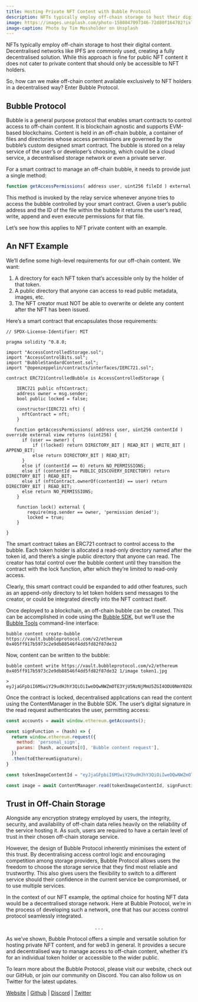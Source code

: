 ```yaml
---
title: Hosting Private NFT Content with Bubble Protocol
description: NFTs typically employ off-chain storage to host their digital content. Decentralised networks like IPFS are commonly used, creating a fully decentralised solution. While this approach is fine for public NFT content it does not cater to private content that should only be accessible to NFT holders.
image: https://images.unsplash.com/photo-1580847097346-72d80f164702?ixlib=rb-4.0.3&ixid=M3wxMjA3fDB8MHxwaG90by1wYWdlfHx8fGVufDB8fHx8fA%3D%3D&auto=format&fit=crop&w=1920&q=80
image-caption: Photo by Tim Mossholder on Unsplash
---
```

NFTs typically employ off-chain storage to host their digital content. Decentralised networks like IPFS are commonly used, creating a fully decentralised solution. While this approach is fine for public NFT content it does not cater to private content that should only be accessible to NFT holders.

So, how can we make off-chain content available exclusively to NFT holders in a decentralised way? Enter Bubble Protocol.

## Bubble Protocol

Bubble is a general purpose protocol that enables smart contracts to control access to off-chain content. It is blockchain agnostic and supports EVM-based blockchains. Content is held in an off-chain bubble, a container of files and directories whose access permissions are governed by the bubble’s custom designed smart contract. The bubble is stored on a relay service of the user’s or developer’s choosing, which could be a cloud service, a decentralised storage network or even a private server.

For a smart contract to manage an off-chain bubble, it needs to provide just a single method:

```javascript
function getAccessPermissions( address user, uint256 fileId ) external view returns (uint256);
```

This method is invoked by the relay service whenever anyone tries to access the bubble controlled by your smart contract. Given a user’s public address and the ID of the file within the bubble it returns the user’s read, write, append and even execute permissions for that file.

Let’s see how this applies to NFT private content with an example.

## An NFT Example

We’ll define some high-level requirements for our off-chain content. We want:

1. A directory for each NFT token that’s accessible only by the holder of that token.
2. A public directory that anyone can access to read public metadata, images, etc.
3. The NFT creator must NOT be able to overwrite or delete any content after the NFT has been issued.

Here’s a smart contract that encapsulates those requirements:

```solidity
// SPDX-License-Identifier: MIT

pragma solidity ^0.8.0;

import "AccessControlledStorage.sol";
import "AccessControlBits.sol";
import "BubbleStandardContent.sol";
import "@openzeppelin/contracts/interfaces/IERC721.sol";

contract ERC721ControlledBubble is AccessControlledStorage {

    IERC721 public nftContract;
    address owner = msg.sender;
    bool public locked = false;

    constructor(IERC721 nft) {
      nftContract = nft;
    }

   function getAccessPermissions( address user, uint256 contentId ) override external view returns (uint256) {
      if (user == owner) {
          if (!locked) return DIRECTORY_BIT | READ_BIT | WRITE_BIT | APPEND_BIT;
          else return DIRECTORY_BIT | READ_BIT;
      }
      else if (contentId == 0) return NO_PERMISSIONS;
      else if (contentId == PUBLIC_DISCOVERY_DIRECTORY) return DIRECTORY_BIT | READ_BIT;
      else if (nftContract.ownerOf(contentId) == user) return DIRECTORY_BIT | READ_BIT;
      else return NO_PERMISSIONS;
    }

    function lock() external {
        require(msg.sender == owner, 'permission denied');
        locked = true;
    }
    
}
```

The smart contract takes an ERC721 contract to control access to the bubble. Each token holder is allocated a read-only directory named after the token id, and there’s a single public directory that anyone can read. The creator has total control over the bubble content until they transition the contract with the lock function, after which they’re limited to read-only access.

Clearly, this smart contract could be expanded to add other features, such as an append-only directory to let token holders send messages to the creator, or could be integrated directly into the NFT contract itself.

Once deployed to a blockchain, an off-chain bubble can be created. This can be accomplished in code using the [Bubble SDK](https://github.com/Bubble-Protocol/bubble-sdk), but we’ll use the [Bubble Tools](https://github.com/Bubble-Protocol/bubble-tools) command-line interface:

```
bubble content create-bubble https://vault.bubbleprotocol.com/v2/ethereum 0x405ff917b5973c2e9db88546f4dd5fd82f87de32
```

Now, content can be written to the bubble:

```
bubble content write https://vault.bubbleprotocol.com/v2/ethereum 0x405ff917b5973c2e9db88546f4dd5fd82f87de32 1/image token1.jpg

> eyJjaGFpbiI6MSwiY29udHJhY3QiOiIweDQwNWZmOTE3YjU5NzNjMmU5ZGI4ODU0NmY0ZGQ1ZmQ4MmY4N2RlMzIiLCJwcm92aWRlciI6Imh0dHBzOi8vdmF1bHQuYnViYmxlcHJvdG9jb2wuY29tL3YyL2V0aGVyZXVtIiwiZmlsZSI6IjB4MDAwMDAwMDAwMDAwMDAwMDAwMDAwMDAwMDAwMDAwMDAwMDAwMDAwMDAwMDAwMDAwMDAwMDAwMDAwMDAwMDAwMS9pbWFnZSJ9
```

Once the contract is locked, decentralised applications can read the content using the ContentManager in the Bubble SDK. The user’s digital signature in the read request authenticates the user, permitting access:

```javascript
const accounts = await window.ethereum.getAccounts();

const signFunction = (hash) => {
  return window.ethereum.request({
    method: 'personal_sign',
    params: [hash, accounts[0], 'Bubble content request'],
  })
  .then(toEthereumSignature);
}

const tokenImageContentId = "eyJjaGFpbiI6MSwiY29udHJhY3QiOiIweDQwNWZmOTE3YjU5NzNjMmU5ZGI4ODU0NmY0ZGQ1ZmQ4MmY4N2RlMzIiLCJwcm92aWRlciI6Imh0dHBzOi8vdmF1bHQuYnViYmxlcHJvdG9jb2wuY29tL3YyL2V0aGVyZXVtIiwiZmlsZSI6IjB4MDAwMDAwMDAwMDAwMDAwMDAwMDAwMDAwMDAwMDAwMDAwMDAwMDAwMDAwMDAwMDAwMDAwMDAwMDAwMDAwMDAwMS9pbWFnZSJ9";

const image = await ContentManager.read(tokenImageContentId, signFunction);
```

## Trust in Off-Chain Storage

Alongside any encryption strategy employed by users, the integrity, security, and availability of off-chain data relies heavily on the reliability of the service hosting it. As such, users are required to have a certain level of trust in their chosen off-chain storage service.

However, the design of Bubble Protocol inherently minimises the extent of this trust. By decentralising access control logic and encouraging competition among storage providers, Bubble Protocol allows users the freedom to choose the storage service that they find most reliable and trustworthy. This also gives users the flexibility to switch to a different service should their confidence in the current service be compromised, or to use multiple services.

In the context of our NFT example, the optimal choice for hosting NFT data would be a decentralised storage network. Here at Bubble Protocol, we’re in the process of developing such a network, one that has our access control protocol seamlessly integrated.

<p align="center">. . .</p>

As we’ve shown, Bubble Protocol offers a simple and versatile solution for hosting private NFT content, and for web3 in general. It provides a secure and decentralised way to manage access to off-chain content, whether it’s for an individual token holder or accessible to the wider public.

To learn more about the Bubble Protocol, please visit our website, check out our GitHub, or join our community on Discord. You can also follow us on Twitter for the latest updates.

[Website](https://bubbleprotocol.com) | [Github](https://github.com/bubble-protocol) | [Discord](https://discord.gg/sSnvK5C) | [Twitter](https://twitter.com/bubbleprotocol)